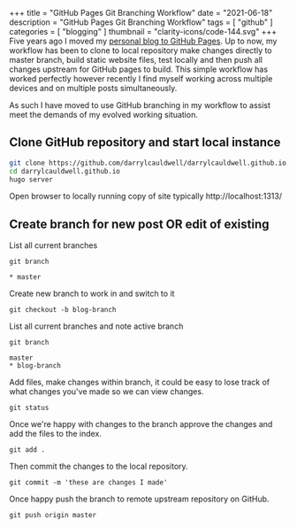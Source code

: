 +++
title = "GitHub Pages Git Branching Workflow"
date = "2021-06-18"
description = "GitHub Pages Git Branching Workflow"
tags = [
    "github"
]
categories = [
    "blogging"
]
thumbnail = "clarity-icons/code-144.svg"
+++
Five years ago I moved my [personal blog to GitHub Pages](/posts/jekyll). Up to now, my workflow has been to clone to local repository make changes directly to master branch, build static website files, test locally and then push all changes upstream for GitHub pages to build. This simple workflow has worked perfectly however recently I find myself working across multiple devices and on multiple posts simultaneously. 

As such I have moved to use GitHub branching in my workflow to assist meet the demands of my evolved working situation.

## Clone GitHub repository and start local instance

```bash
git clone https://github.com/darrylcauldwell/darrylcauldwell.github.io.git
cd darrylcauldwell.github.io
hugo server
```

Open browser to locally running copy of site typically http://localhost:1313/

## Create branch for new post OR edit of existing

List all current branches

```git
git branch

* master
```
Create new branch to work in and switch to it

```
git checkout -b blog-branch
```

List all current branches and note active branch

```
git branch

master
* blog-branch
```

Add files,  make changes within branch,  it could be easy to lose track of what changes you've made so we can view changes.

```
git status
```

Once we're happy with changes to the branch approve the changes and add the files to the index.

```
git add .
``` 

Then commit the changes to the local repository.

```
git commit -m 'these are changes I made'
```

Once happy push the branch to remote upstream repository on GitHub.

```
git push origin master
```